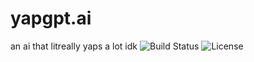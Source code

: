 # yapgpt.ai
an ai that litreally yaps a lot idk
![Build Status](https://img.shields.io/badge/build-passing-brightgreen)
![License](https://img.shields.io/badge/license-MIT-blue)
